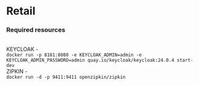 # Retail

### Required resources

<br />
KEYCLOAK - <br />
<code>docker run -p 8181:8080 -e KEYCLOAK_ADMIN=admin -e KEYCLOAK_ADMIN_PASSWORD=admin quay.io/keycloak/keycloak:24.0.4 start-dev</code>

<br />
ZIPKIN - <br />
<code>docker run -d -p 9411:9411 openzipkin/zipkin</code>